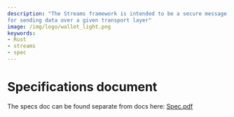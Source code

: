 ```yaml
---
description: "The Streams framework is intended to be a secure message verification and protection protocol 
for sending data over a given transport layer"
image: /img/logo/wallet_light.png
keywords:
- Rust
- streams
- spec
---
```


# Specifications document

The specs doc can be found separate from docs here:
[Spec.pdf](https://github.com/iotaledger/streams/blob/develop/specification/Streams_Specification_1_0A.pdf)
